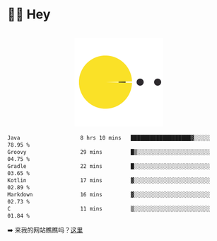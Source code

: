 
# 👋🏻 Hey
<div align="center">
	<br>
	<img src="https://raw.githubusercontent.com/Aniket965/Aniket965/master/pacman.svg?sanitize=true" width="200" height="200">
	<br>
</div>

<!--START_SECTION:waka-->

```text
Java                   8 hrs 10 mins   ███████████████████▓░░░░░   78.95 %
Groovy                 29 mins         █▒░░░░░░░░░░░░░░░░░░░░░░░   04.75 %
Gradle                 22 mins         █░░░░░░░░░░░░░░░░░░░░░░░░   03.65 %
Kotlin                 17 mins         ▓░░░░░░░░░░░░░░░░░░░░░░░░   02.89 %
Markdown               16 mins         ▓░░░░░░░░░░░░░░░░░░░░░░░░   02.73 %
C                      11 mins         ▒░░░░░░░░░░░░░░░░░░░░░░░░   01.84 %
```

<!--END_SECTION:waka-->

 ➡️  来我的网站瞧瞧吗？[这里](https://www.shaolongfei.com)
